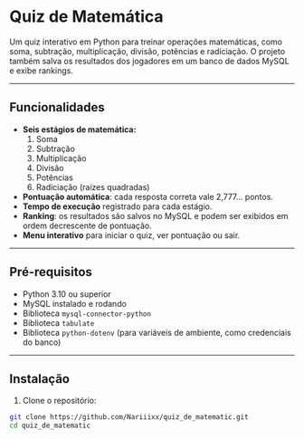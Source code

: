 # Quiz de Matemática

Um quiz interativo em Python para treinar operações matemáticas, como soma, subtração, multiplicação, divisão, potências e radiciação. O projeto também salva os resultados dos jogadores em um banco de dados MySQL e exibe rankings.

---

## Funcionalidades

- **Seis estágios de matemática:**
  1. Soma
  2. Subtração
  3. Multiplicação
  4. Divisão
  5. Potências
  6. Radiciação (raízes quadradas)
- **Pontuação automática**: cada resposta correta vale 2,777... pontos.
- **Tempo de execução** registrado para cada estágio.
- **Ranking**: os resultados são salvos no MySQL e podem ser exibidos em ordem decrescente de pontuação.
- **Menu interativo** para iniciar o quiz, ver pontuação ou sair.

---

## Pré-requisitos

- Python 3.10 ou superior
- MySQL instalado e rodando
- Biblioteca `mysql-connector-python`
- Biblioteca `tabulate`
- Biblioteca `python-dotenv` (para variáveis de ambiente, como credenciais do banco)

---

## Instalação

1. Clone o repositório:

```bash
git clone https://github.com/Nariiixx/quiz_de_matematic.git
cd quiz_de_matematic
